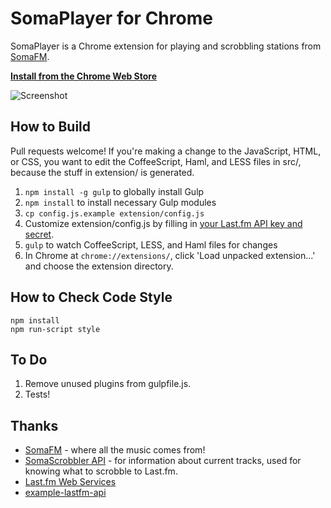 # SomaPlayer for Chrome

SomaPlayer is a Chrome extension for playing and scrobbling stations from [SomaFM](http://somafm.com).

**[Install from the Chrome Web Store](https://chrome.google.com/webstore/detail/somaplayer/dpcghdgbhjkihgnnbojldhjmcbieofgo?hl=en&gl=US&authuser=1)**

![Screenshot](https://raw.githubusercontent.com/cheshire137/soma-chrome/master/promo-assets/1280x800.png)

## How to Build

Pull requests welcome! If you're making a change to the JavaScript, HTML, or CSS, you want to edit the CoffeeScript, Haml, and LESS files in src/, because the stuff in extension/ is generated.

1. `npm install -g gulp` to globally install Gulp
1. `npm install` to install necessary Gulp modules
1. `cp config.js.example extension/config.js`
1. Customize extension/config.js by filling in [your Last.fm API key and secret](http://www.last.fm/api/accounts).
1. `gulp` to watch CoffeeScript, LESS, and Haml files for changes
1. In Chrome at `chrome://extensions/`, click 'Load unpacked extension...' and choose the extension directory.

## How to Check Code Style

    npm install
    npm run-script style

## To Do

1. Remove unused plugins from gulpfile.js.
1. Tests!

## Thanks

- [SomaFM](http://somafm.com/) - where all the music comes from!
- [SomaScrobbler API](http://api.somascrobbler.com/) - for information about current tracks, used for knowing what to scrobble to Last.fm.
- [Last.fm Web Services](http://www.last.fm/api)
- [example-lastfm-api](https://github.com/soundsuggest/example-lastfm-api)
